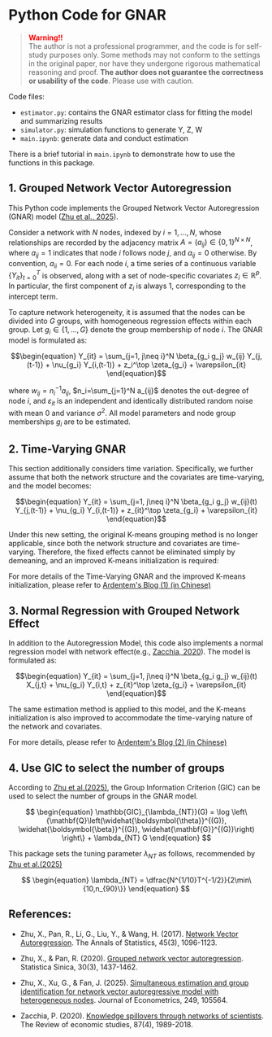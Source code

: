 # Python Code for GNAR 

> <font color='red'>**Warning!!**</font>  
> The author is not a professional programmer, and the code is for self-study purposes only. Some methods may not conform to the settings in the original paper, nor have they undergone rigorous mathematical reasoning and proof. **The author does not guarantee the correctness or usability of the code**. Please use with caution.

Code files:
- `estimator.py`: contains the GNAR estimator class for fitting the model and summarizing results
- `simulator.py`: simulation functions to generate Y, Z, W
- `main.ipynb`: generate data and conduct estimation

There is a brief tutorial in `main.ipynb` to demonstrate how to use the functions in this package.

## 1. Grouped Network Vector Autoregression

This Python code implements the Grouped Network Vector Autoregression (GNAR) model ([Zhu et al., 2025](https://www.sciencedirect.com/science/article/pii/S0304407623002804)).

Consider a network with $N$ nodes, indexed by $i=1,\ldots,N$, whose relationships are recorded by the adjacency matrix $A=(a_{ij})\in\{0,1\}^{N\times N}$, where $a_{ij}=1$ indicates that node $i$ follows node $j$, and $a_{ij}=0$ otherwise. By convention, $a_{ii}=0$. For each node $i$, a time series of a continuous variable $\{Y_{it}\}_{t=0}^T$ is observed, along with a set of node-specific covariates $z_i\in\mathbb{R}^p$. In particular, the first component of $z_i$ is always $1$, corresponding to the intercept term.

To capture network heterogeneity, it is assumed that the nodes can be divided into $G$ groups, with homogeneous regression effects within each group. Let $g_i\in\{1,\ldots,G\}$ denote the group membership of node $i$. The GNAR model is formulated as:

$$\begin{equation}
Y_{it} = \sum_{j=1, j\neq i}^N \beta_{g_i g_j} w_{ij} Y_{j,(t-1)} + \nu_{g_i} Y_{i,(t-1)} + z_i^\top \zeta_{g_i} + \varepsilon_{it}
\end{equation}$$

where $w_{ij}=n_i^{-1} a_{ij}$, $n_i=\sum_{j=1}^N a_{ij}$ denotes the out-degree of node $i$, and $\varepsilon_{it}$ is an independent and identically distributed random noise with mean $0$ and variance $\sigma^2$. All model parameters and node group memberships $g_i$ are to be estimated.


## 2. Time-Varying GNAR
This section additionally considers time variation.
Specifically, we further assume that both the network structure and the covariates are time-varying, and the model becomes:

$$\begin{equation}
Y_{it} = \sum_{j=1, j\neq i}^N \beta_{g_i g_j} w_{ij}(t) Y_{j,(t-1)} + \nu_{g_i} Y_{i,(t-1)} + z_{it}^\top \zeta_{g_i} + \varepsilon_{it}
\end{equation}$$

Under this new setting, the original K-means grouping method is no longer applicable, since both the network structure and covariates are time-varying. Therefore, the fixed effects cannot be eliminated simply by demeaning, and an improved K-means initialization is required:

For more details of the Time-Varying GNAR and the improved K-means initialization, please refer to [Ardentem's Blog (1) (in Chinese)](https://ardentemwang.com/2025/07/22/GNAR1/#more)

## 3. Normal Regression with Grouped Network Effect

In addition to the Autoregression Model, this code also implements a normal regression model with network effect(e.g., [Zacchia, 2020](https://academic.oup.com/restud/article-abstract/87/4/1989/5505452?login=false)). The model is formulated as:

$$\begin{equation}
Y_{it} = \sum_{j=1, j\neq i}^N \beta_{g_i g_j} w_{ij}(t) X_{j,t} + \nu_{g_i} Y_{i,t} + z_{it}^\top \zeta_{g_i} + \varepsilon_{it}
\end{equation}$$

The same estimation method is applied to this model, and the K-means initialization is also improved to accommodate the time-varying nature of the network and covariates.

For more details, please refer to [Ardentem's Blog (2) (in Chinese)](https://ardentemwang.com/2025/08/03/GNAR2/#more)

## 4. Use GIC to select the number of groups

According to [Zhu et al.(2025)](https://www.sciencedirect.com/science/article/pii/S0304407623002804), the Group Information Criterion (GIC) can be used to select the number of groups in the GNAR model.

$$
\begin{equation}
\mathbb{GIC}_{\lambda_{NT}}(G) = \log \left\{\mathbf{Q}\left(\widehat{\boldsymbol{\theta}}^{(G)}, \widehat{\boldsymbol{\beta}}^{(G)}, \widehat{\mathbf{G}}^{(G)}\right) \right\} + \lambda_{NT} G
\end{equation}
$$

This package sets the tuning parameter $\lambda_{NT}$ as follows, recommended by [Zhu et al.(2025)](https://www.sciencedirect.com/science/article/pii/S0304407623002804)

$$
\begin{equation}
\lambda_{NT} = \dfrac{N^{1/10}T^{-1/2}}{2\min\{10,n_{90}\}}
\end{equation}
$$

## References:

- Zhu, X., Pan, R., Li, G., Liu, Y., & Wang, H. (2017). [Network Vector Autoregression](http://ibids.cn/pdf/aos2017.pdf). The Annals of Statistics, 45(3), 1096-1123.

- Zhu, X., & Pan, R. (2020). [Grouped network vector autoregression](https://www.jstor.org/stable/26968936). Statistica Sinica, 30(3), 1437-1462.

- Zhu, X., Xu, G., & Fan, J. (2025). [Simultaneous estimation and group identification for network vector autoregressive model with heterogeneous nodes](https://www.sciencedirect.com/science/article/pii/S0304407623002804). Journal of Econometrics, 249, 105564.

- Zacchia, P. (2020). [Knowledge spillovers through networks of scientists](https://academic.oup.com/restud/article-abstract/87/4/1989/5505452?login=false). The Review of economic studies, 87(4), 1989-2018.
